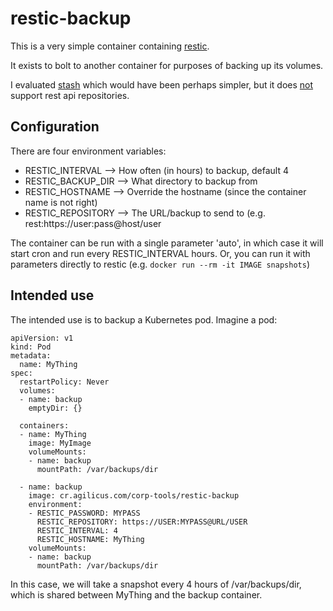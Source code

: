 # restic-backup

This is a very simple container containing
[restic](https://github.com/restic/restic).

It exists to bolt to another container for purposes of backing up its
volumes.

I evaluated [stash](https://github.com/appscode/stash)
which would have been perhaps simpler, but it does
[not](https://github.com/appscode/stash/issues/126) support rest api
repositories.

## Configuration

There are four environment variables:

* RESTIC_INTERVAL --> How often (in hours) to backup, default 4
* RESTIC_BACKUP_DIR --> What directory to backup from
* RESTIC_HOSTNAME --> Override the hostname (since the container name is not right)
* RESTIC_REPOSITORY --> The URL/backup to send to (e.g. rest:https://user:pass@host/user

The container can be run with a single parameter 'auto', in which
case it will start cron and run every RESTIC_INTERVAL hours. Or, you
can run it with parameters directly to restic (e.g. ```docker run --rm -it IMAGE snapshots```)

## Intended use

The intended use is to backup a Kubernetes pod. Imagine a pod:

```
apiVersion: v1
kind: Pod
metadata:
  name: MyThing
spec:
  restartPolicy: Never
  volumes:
  - name: backup
    emptyDir: {}

  containers:
  - name: MyThing
    image: MyImage
    volumeMounts:
    - name: backup
      mountPath: /var/backups/dir

  - name: backup
    image: cr.agilicus.com/corp-tools/restic-backup
    environment:
    - RESTIC_PASSWORD: MYPASS
      RESTIC_REPOSITORY: https://USER:MYPASS@URL/USER
      RESTIC_INTERVAL: 4
      RESTIC_HOSTNAME: MyThing
    volumeMounts:
    - name: backup
      mountPath: /var/backups/dir
```

In this case, we will take a snapshot every 4 hours of /var/backups/dir,
which is shared between MyThing and the backup container.

